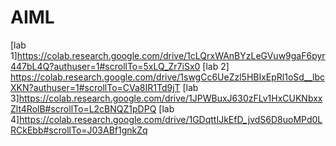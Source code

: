 # AIML
[lab 1]https://colab.research.google.com/drive/1cLQrxWAnBYzLeGVuw9gaF6pyr447bL4Q?authuser=1#scrollTo=5xLQ_Zr7iSx0
[lab 2] https://colab.research.google.com/drive/1swgCc6UeZzl5HBIxEpRl1oSd__lbcXKN?authuser=1#scrollTo=CVa8IR1Td9jT
[lab 3]https://colab.research.google.com/drive/1JPWBuxJ630zFLv1HxCUKNbxxZlt4RolB#scrollTo=L2cBNQZ1pDPQ
[lab 4]https://colab.research.google.com/drive/1GDqttIJkEfD_jvdS6D8uoMPd0LRCkEbb#scrollTo=J03ABf1gnkZq
